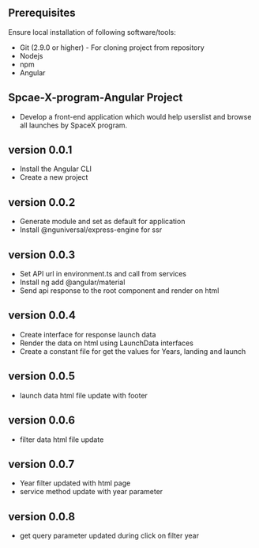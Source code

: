 ## Prerequisites
Ensure local installation of following software/tools:

- Git (2.9.0 or higher) - For cloning project from repository
- Nodejs
- npm
- Angular

## Spcae-X-program-Angular Project
 - Develop a front-end application which would help userslist and browse all launches by SpaceX program.

## version 0.0.1
 - Install the Angular CLI
 - Create a new project

## version 0.0.2
 - Generate module and set as default for application
 - Install @nguniversal/express-engine for ssr

## version 0.0.3
 - Set API url in environment.ts and call from services
 - Install ng add @angular/material
 - Send api response to the root component and render on html

## version 0.0.4
 - Create interface for response launch data
 - Render the data on html using LaunchData interfaces
 - Create a constant file for get the values for Years, landing and launch

## version 0.0.5
 - launch data html file update with footer

## version 0.0.6
 - filter data html file update

## version 0.0.7
 - Year filter updated with html page
 - service method update with year parameter

## version 0.0.8
 - get query parameter updated during click on filter year 